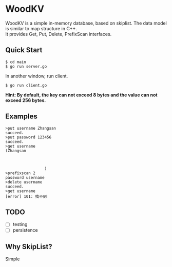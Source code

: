 # WoodKV
WoodKV is a simple in-memory database, based on skiplist. The data model is similar to map structure in C++.   
It provides Get, Put, Delete, PrefixScan interfaces.
## Quick Start
```
$ cd main
$ go run server.go
```
In another window, run client.
```
$ go run client.go
```
**Hint: By default, the key can not exceed 8 bytes and the value can not exceed 256 bytes.**
## Examples
```
>put username Zhangsan
succeed.
>put password 123456
succeed.
>get username
(Zhangsan



                 )
>prefixscan 2
password username
>delete username
succeed.
>get username
[error] 101: 找不到
```

## TODO 

- [ ] testing
- [ ] persistence 

## Why SkipList?
Simple